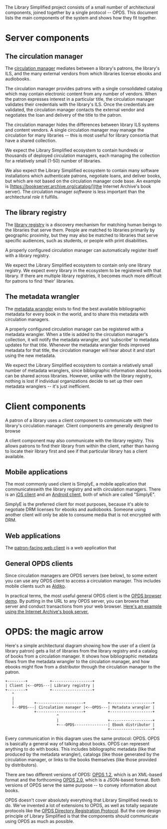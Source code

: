 The Library Simplified project consists of a small number of
architectural components, joined together by a single protocol --
OPDS. This document lists the main components of the system and shows
how they fit together.

# Server components

## The circulation manager

The [circulation
manager](https://github.com/NYPL-Simplified/circulation) mediates
between a library's patrons, the library's ILS, and the many external
vendors from which libraries license ebooks and audiobooks.

The circulation manager provides patrons with a single consolidated
catalog which may contain electronic content from any number of
vendors. When the patron expresses interest in a particular title, the
circulation manager validates their credentials with the library's
ILS. Once the credentials are validated, the circulation manager
contacts the external vendor and negotiates the loan and delivery of
the title to the patron.

The circulation manager hides the differences between library ILS
systems and content vendors. A single circulation manager may manage
the circulation for many libraries -- this is most useful for library
consortia that have a shared collection.

We expect the Library Simplified ecosystem to contain hundreds or
thousands of deployed circulation managers, each managing the
collection for a relatively small (1-50) number of libraries.

We also expect the Library Simplified ecosystem to contain many
software installations which authenticate patrons, negotiate loans,
and deliver books, but which are not based on the circulation manager
code base. An example is [https://bookserver.archive.org/catalog/](the
Internet Archive's book server). The circulation manager _software_ is
less important than the architectural _role_ it fulfills.

## The library registry

The [library
registry](https://github.com/NYPL-Simplified/library_registry) is a
discovery mechanism for matching human beings to the libraries that
serve them. People are matched to libraries primarily by geographic
proximity, but they may also be matched to libraries that serve
specific audiences, such as students, or people with print
disabilities.

A properly configured circulation manager can automatically register
itself with a library registry.

We expect the Library Simplified ecosystem to contain only one library
registry. We expect every library in the ecosystem to be registered
with that library. If there are multiple library registries, it
becomes much more difficult for patrons to find 'their' libraries.

## The metadata wrangler

The [metadata
wrangler](https://github.com/NYPL-Simplified/metadata-wrangler) exists
to find the best available bibliographic metadata for every book in
the world, and to share this metadata with circulation managers.

A properly configured circulation manager can be registered with a
metadata wrangler. When a title is added to the circulation manager's
collection, it will notify the metadata wrangler, and 'subscribe' to
metadata updates for that title. Whenever the metadata wrangler finds
improved metadata for that title, the circulation manager will hear
about it and start using the new metadata.

We expect the Library Simplified ecosystem to contain a relatively
small number of metadata wranglers, since bibliographic information
about books can be shared across libraries. However, unlike with the
library registry, nothing is lost if individual organizations decide
to set up their own metadata wranglers -- it's just inefficient.

# Client components

A patron of a library uses a client component to communicate with
their library's circulation manager. Client components are generally
designed to browse 

A client component may also communicate with the library registry.
This allows patrons to find their library from within the client,
rather than having to locate their library first and see if that
particular library has a client available.

## Mobile applications

The most commonly used client is SimplyE, a mobile application that communicateswith the library registry and with circulation managers. There is an [iOS client](https://github.com/NYPL-Simplified/Simplified-iOS) and an [Android client](https://github.com/NYPL-Simplified/Simplified-Android), both of which are called "SimplyE".

SimplyE is the preferred client for most purposes, because it's able
to negotiate DRM licenses for ebooks and audiobooks. Someone using
another client will only be able to consume media that is not
encrypted with DRM.

## Web applications 

The [patron-facing web client](https://github.com/NYPL-Simplified/circulation-patron-web) is a web application that 

## General OPDS clients

Since circulation managers are OPDS servers (see below), to some
extent you can use any OPDS client to access a circulation
manager. This includes mobile clients such as [Aldiko](http://www.aldiko.com/).

In practical terms, the most useful general OPDS client is the [OPDS browser demo](http://opds-browser-demo.herokuapp.com/). By putting in the URL to any OPDS server, you can browse that server and conduct transactions from your web browser. [Here's an example using the Internet Archive's book server.](http://opds-browser-demo.herokuapp.com/collection/https%3A%2F%2Fbookserver.archive.org%2Fcatalog%2F/)

# OPDS: the magic arrow

Here's a simple architectural diagram showing how the user of a client
(a library patron) gets a list of libraries from the library registry
and a catalog of books from a circulation manager. It shows how
bibliographic metadata flows from the metadata wrangler to the
circulation manager, and how ebooks might flow from a distributor
through the circulation manager to the patron.

```                 
+--------+          +------------------+
| Client |<--OPDS---| Library registry |
+--------+          +------------------+  
   ^            
   |
   |         +---------------------+          +-------------------+
   +--OPDS---| Circulation manager |<--OPDS---| Metadata wrangler |
             +---------------------+          +-------------------+
                       ^ 
                       |                      +-------------------+
                       +---OPDS---------------| Ebook distributor |
                                              +-------------------+
```

Every communication in this diagram uses the same protocol: OPDS. OPDS is basically a general way of talking about books. OPDS can represent anything to do with  books. This includes bibliographic metadata (like that produced by the metadata wrangler), catalogs (like those generated by the circulation manager, or links to the books themselves (like those provided by distributors).

There are two different versions of OPDS: [OPDS 1.2](https://github.com/opds-community/opds-revision/blob/master/opds-1.2.md), which is an XML-based format and the forthcoming [OPDS 2.0](https://github.com/opds-community/opds-revision/blob/master/opds-2.0.md), which is a JSON-based format. Both versions of OPDS serve the same purpose -- to convey information about books.

OPDS doesn't cover absolutely everything that Library Simplified needs
to do. We've invented a lot of extensions to OPDS, as well as totally
separate protocols like the [OPDS Directory Registration
Protocol](https://github.com/NYPL-Simplified/Simplified/wiki/OPDS-Directory-Registration-Protocol). But
the core design principle of Library Simplified is that the components
should communicate using OPDS as much as possible.

